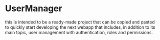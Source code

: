# UserManager
this is intended to be a ready-made project that can be copied and pasted to quickly start developing the next webapp that includes, in addition to its main topic, user management with authentication, roles and permissions.
